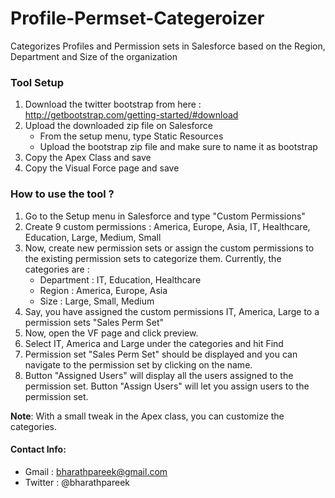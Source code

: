 Profile-Permset-Categeroizer
============================

Categorizes Profiles and Permission sets in Salesforce based on the Region, Department and Size of the organization

### Tool Setup

1. Download the twitter bootstrap from here : http://getbootstrap.com/getting-started/#download
2. Upload the downloaded zip file on Salesforce
    - From the setup menu, type Static Resources
    - Upload the bootstrap zip file and make sure to name it as bootstrap
3. Copy the Apex Class and save
4. Copy the Visual Force page and save

### How to use the tool ?

1. Go to the Setup menu in Salesforce and type "Custom Permissions"
2. Create 9 custom permissions : America, Europe, Asia, IT, Healthcare, Education, Large, Medium, Small
3. Now, create new permission sets or assign the custom permissions to the existing permission sets to categorize them. Currently, the categories are : 
    - Department : IT, Education, Healthcare
    - Region : America, Europe, Asia
    - Size : Large, Small, Medium
4. Say, you have assigned the custom permissions IT, America, Large to a permission sets "Sales Perm Set"
5. Now, open the VF page and click preview. 
6. Select IT, America and Large under the categories and hit Find
7. Permission set "Sales Perm Set" should be displayed and you can navigate to the permission set by clicking on the name.
8. Button "Assigned Users" will display all the users assigned to the permission set. Button "Assign Users" will let you assign users to the permission set.


**Note**: With a small tweak in the Apex class, you can customize the categories. 

#### Contact Info:
 - Gmail : bharathpareek@gmail.com 
 - Twitter : @bharathpareek
